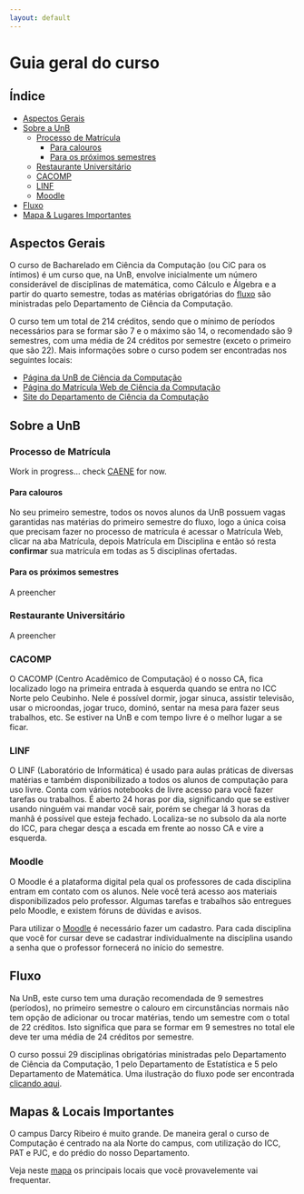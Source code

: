 ```yaml
---
layout: default
---
```


# Guia geral do curso

## Índice
- [Aspectos Gerais](#aspectos-gerais)
- [Sobre a UnB](#sobre-a-unb)
  - [Processo de Matrícula](#processo-de-matrícula)
    - [Para calouros](#para-calouros)
    - [Para os próximos semestres](#para-os-próximos-semestres)
  - [Restaurante Universitário](#ru)
  - [CACOMP](#cacomp)
  - [LINF](#linf)
  - [Moodle](#moodle)
- [Fluxo](#fluxo)
- [Mapa & Lugares Importantes](#maps)

## [](#aspectos-gerais)Aspectos Gerais

O curso de Bacharelado em Ciência da Computação (ou CiC para os íntimos) é um curso que, na UnB, envolve inicialmente um número considerável de disciplinas de matemática, como Cálculo e Álgebra e a partir do quarto semestre, todas as matérias obrigatórias do [fluxo](#fluxo) são ministradas pelo Departamento de Ciência da Computação.

O curso tem um total de 214 créditos, sendo que o mínimo de períodos necessários para se formar são 7 e o máximo são 14, o recomendado são 9 semestres, com uma média de 24 créditos por semestre (exceto o primeiro que são 22). Mais informações sobre o curso podem ser encontradas nos seguintes locais:
 * [Página da UnB de Ciência da Computação](http://www.unb2.unb.br/aluno_de_graduacao/cursos/ciencia_da_computacao)
 * [Página do Matrícula Web de Ciência da Computação](https://matriculaweb.unb.br/graduacao/curso_dados.aspx?cod=370)
 * [Site do Departamento de Ciência da Computação](http://www.cic.unb.br/)

## [](#sobre-a-unb)Sobre a UnB

### Processo de Matrícula

Work in progress... check [CAENE](https://www.facebook.com/pg/unb.caene/photos/?tab=album&album_id=1392229010861046) for now.

#### Para calouros

No seu primeiro semestre, todos os novos alunos da UnB possuem vagas garantidas nas matérias do primeiro semestre do fluxo, logo a única coisa que precisam fazer no processo de matrícula é acessar o Matrícula Web, clicar na aba Matrícula, depois Matrícula em Disciplina e então só resta **confirmar** sua matrícula em todas as 5 disciplinas ofertadas.

#### Para os próximos semestres

A preencher

### Restaurante Universitário

A preencher

### CACOMP

O CACOMP (Centro Acadêmico de Computação) é o nosso CA, fica localizado logo na primeira entrada à esquerda quando se entra no ICC Norte pelo Ceubinho. Nele é possível dormir, jogar sinuca, assistir televisão, usar o microondas, jogar truco, dominó, sentar na mesa para fazer seus trabalhos, etc. Se estiver na UnB e com tempo livre é o melhor lugar a se ficar.

### LINF

O LINF (Laboratório de Informática) é usado para aulas práticas de diversas matérias e também disponibilizado a todos os alunos de computação para uso livre. Conta com vários notebooks de livre acesso para você fazer tarefas ou trabalhos. É aberto 24 horas por dia, significando que se estiver usando ninguém vai mandar você sair, porém se chegar lá 3 horas da manhã é possível que esteja fechado. Localiza-se no subsolo da ala norte do ICC, para chegar desça a escada em frente ao nosso CA e vire a esquerda. 

### Moodle

O Moodle é a plataforma digital pela qual os professores de cada disciplina entram em contato com os alunos. Nele você terá acesso aos materiais disponibilizados pelo professor. Algumas tarefas e trabalhos são entregues pelo Moodle, e existem fóruns de dúvidas e avisos.

Para utilizar o [Moodle](https://aprender.unb.br/) é necessário fazer um cadastro. Para cada disciplina que vocẽ for cursar deve se cadastrar individualmente na disciplina usando a senha que o professor fornecerá no início do semestre.

## [](#fluxo)Fluxo

Na UnB, este curso tem uma duração recomendada de 9 semestres (períodos), no primeiro semestre o calouro em circunstâncias normais não tem opção de adicionar ou trocar matérias, tendo um semestre com o total de 22 créditos. Isto significa que para se formar em 9 semestres no total ele deve ter uma média de 24 créditos por semestre.

O curso possui 29 disciplinas obrigatórias ministradas pelo Departamento de Ciência da Computação, 1 pelo Departamento de Estatística e 5 pelo Departamento de Matemática. Uma ilustração do fluxo pode ser encontrada [clicando aqui](/assets/img/fluxo.jpg).

## [](#maps)Mapas & Locais Importantes

O campus Darcy Ribeiro é muito grande. De maneira geral o curso de Computação é centrado na ala Norte do campus, com utilização do ICC, PAT e PJC, e do prédio do nosso Departamento.

Veja neste [mapa](https://drive.google.com/open?id=1TViwATd99jzcO0IO7H5jAYMPRCvinVDs&usp=sharing) os principais locais que vocẽ provavelemente vai frequentar. 
